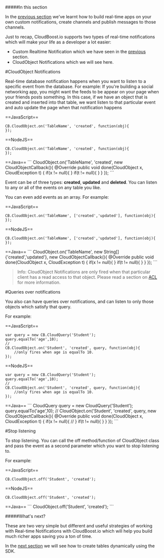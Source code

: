 #####In this section

In the [previous section](?lang=en&category=realtime&subcategory=customnotifications) we've learnt how to build real-time apps on your own custom notifications, create channels and publish messages to those channels. 

Just to recap, CloudBoost.io supports two types of real-time notifications which will make your life as a developer a lot easier:

* Custom Realtime Notification which we have seen in the [previous](?lang=en&category=realtime&subcategory=customnotifications) section.
* CloudObject Notifications which we will see here.

#CloudObject Notifications

Real-time database notification happens when you want to listen to a specific event from the database. For example: If you're building a social networking app, you might want the feeds to be appear on your page when your friends posts something. In this case, if we have an object that is created and inserted into that table, we want listen to that particular event and auto update the page when that notification happens

==JavaScript==
<span class="js-lines" data-query="create">
```
CB.CloudObject.on('TableName', 'created', function(obj){ 
});
```
</span>

==NodeJS==
<span class="nodejs-lines" data-query="create">
```
CB.CloudObject.on('TableName', 'created', function(obj){ 
});
```
</span>
==Java==
<span class="java-lines" data-query="create">
```
CloudObject.on('TableName', 'created', new CloudObjectCallback(){
@Override
			public void done(CloudObject x, CloudException t) {	
				if(x != null){
				}
				if(t != null){
				}
			}
});
```
</span>

Event can be of three types: **created**, **updated** and **deleted**. You can listen to any or all of the events on any table you like. 

You can even add events as an array. For example: 

==JavaScript==
<span class="js-lines" data-query="createupdate">
```
CB.CloudObject.on('TableName', ['created','updated'], function(obj){ 
});
```
</span>

==NodeJS==
<span class="nodejs-lines" data-query="createupdate">
```
CB.CloudObject.on('TableName', ['created','updated'], function(obj){ 
});
```
</span>
==Java==
<span class="java-lines" data-query="createupdate">
```
CloudObject.on('TableName', new String[]{'created','updated'}, new CloudObjectCallback(){
@Override
			public void done(CloudObject x, CloudException t) {	
				if(x != null){
				}
				if(t != null){
				}
			}
});
```
</span>

>Info: CloudObject Notifications are only fired when that particular client has a read access to that object. Please read a section on [ACL](?lang=en&category=security&subcategory=acl) for more information. 


#Queries over notifications 

You also can have queries over notifications, and can listen to only those objects which satisfy that query. 

For example: 

==JavaScript==
<span class="js-lines" data-query="query">
```
var query = new CB.CloudQuery('Student');
query.equalTo('age',10);
//
CB.CloudObject.on('Student', 'created', query, function(obj){ 
	//only fires when age is equalTo 10.
});
```
</span>

==NodeJS==
<span class="nodejs-lines" data-query="query">
```
var query = new CB.CloudQuery('Student');
query.equalTo('age',10);
//
CB.CloudObject.on('Student', 'created', query, function(obj){ 
	//only fires when age is equalTo 10.
});
```
</span>
==Java==
<span class="java-lines" data-query="query">
```
CloudQuery query = new CloudQuery('Student');
query.equalTo('age',10);
//
CloudObject.on('Student', 'created', query, new CloudObjectCallback(){
@Override
			public void done(CloudObject x, CloudException t) {	
				if(x != null){
				//
				}
				if(t != null){
				}
			}
});
```
</span>

#Stop listening

To stop listening. You can call the <span class="tut-snippet"> off</span> method/function of CloudObject class and pass the event as a second parameter which you want to stop listening to. 

For example: 

==JavaScript==
<span class="js-lines" data-query="off">
```
CB.CloudObject.off('Student', 'created');
```
</span>

==NodeJS==
<span class="nodejs-lines" data-query="off">
```
CB.CloudObject.off('Student', 'created');
```
</span>
==Java==
<span class="java-lines" data-query="off">
```
CloudObject.off('Student', 'created');
```
</span>

#####What's next? 

These are two very simple but different and useful strategies of working with Real-time Notifications with CloudBoost.io which will help you build much richer apps saving you a ton of time. 

In the [next section](?lang=en&category=schema&subcategory=cloudtables) we will see how to create tables dynamically using the SDK.
